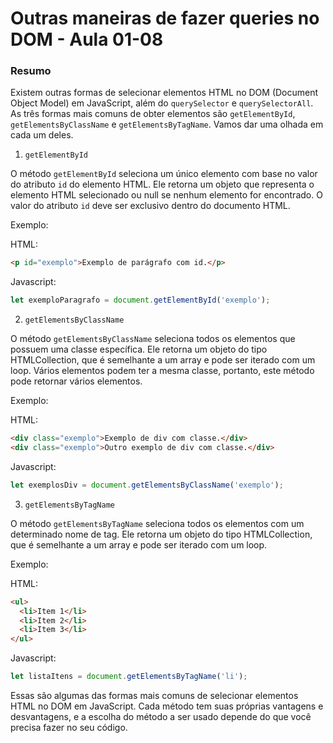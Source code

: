 <!--
Antes de publicar a issue, lembre-se de clicar na aba "Preview", para visualizar se a formatação está correta =)
-->

<!-- Escreva/insira as imagens após essa linha -->

# Outras maneiras de fazer queries no DOM - Aula 01-08

### Resumo

Existem outras formas de selecionar elementos HTML no DOM (Document Object Model) em JavaScript, além do `querySelector` e `querySelectorAll`. As três formas mais comuns de obter elementos são `getElementById`, `getElementsByClassName` e `getElementsByTagName`. Vamos dar uma olhada em cada um deles.

1. `getElementById`

O método `getElementById` seleciona um único elemento com base no valor do atributo `id` do elemento HTML. Ele retorna um objeto que representa o elemento HTML selecionado ou null se nenhum elemento for encontrado. O valor do atributo `id` deve ser exclusivo dentro do documento HTML.

Exemplo:

HTML:

```html
<p id="exemplo">Exemplo de parágrafo com id.</p>
```

Javascript:

```javascript
let exemploParagrafo = document.getElementById('exemplo');
```

2. `getElementsByClassName`

O método `getElementsByClassName` seleciona todos os elementos que possuem uma classe específica. Ele retorna um objeto do tipo HTMLCollection, que é semelhante a um array e pode ser iterado com um loop. Vários elementos podem ter a mesma classe, portanto, este método pode retornar vários elementos.

Exemplo:

HTML:

```html
<div class="exemplo">Exemplo de div com classe.</div>
<div class="exemplo">Outro exemplo de div com classe.</div>
```

Javascript:

```javascript
let exemplosDiv = document.getElementsByClassName('exemplo');
```

3. `getElementsByTagName`

O método `getElementsByTagName` seleciona todos os elementos com um determinado nome de tag. Ele retorna um objeto do tipo HTMLCollection, que é semelhante a um array e pode ser iterado com um loop.

Exemplo:

HTML:

```html
<ul>
  <li>Item 1</li>
  <li>Item 2</li>
  <li>Item 3</li>
</ul>
```

Javascript:

```javascript
let listaItens = document.getElementsByTagName('li');
```

Essas são algumas das formas mais comuns de selecionar elementos HTML no DOM em JavaScript. Cada método tem suas próprias vantagens e desvantagens, e a escolha do método a ser usado depende do que você precisa fazer no seu código.

